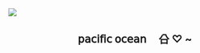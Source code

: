 <img align="center" src="https://i.pinimg.com/564x/a4/42/d4/a442d45ec9905216e2a4a0bd4dfcd1fa.jpg">






<h2 align="center">   𝗉𝖺𝖼𝗂𝖿𝗂𝖼  𝗈𝖼𝖾𝖺𝗇ᅟ 㕣  ♡  ~</h2>
 
